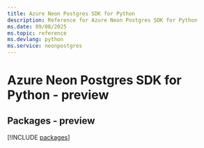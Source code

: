```yaml
---
title: Azure Neon Postgres SDK for Python
description: Reference for Azure Neon Postgres SDK for Python
ms.date: 09/08/2025
ms.topic: reference
ms.devlang: python
ms.service: neonpostgres
---
```

# Azure Neon Postgres SDK for Python - preview
## Packages - preview
[!INCLUDE [packages](neon-postgres-index.md)]